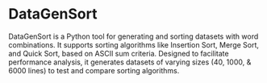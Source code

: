 # DataGenSort
DataGenSort is a Python tool for generating and sorting datasets with word combinations. It supports sorting algorithms like Insertion Sort, Merge Sort, and Quick Sort, based on ASCII sum criteria. Designed to facilitate performance analysis, it generates datasets of varying sizes (40, 1000, &amp; 6000 lines) to test and compare sorting algorithms.
